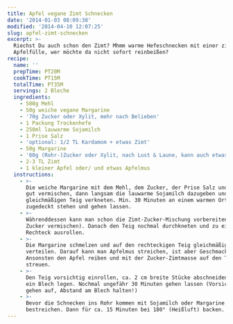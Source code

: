 ```yaml
---
title: Apfel vegane Zimt Schnecken
date: '2014-01-03 08:09:38'
modified: '2014-04-10 12:07:25'
slug: apfel-zimt-schnecken
excerpt: >-
  Riechst Du auch schon den Zimt? Mhmm warme Hefeschnecken mit einer zimtigen
  Apfelfülle, wer möchte da nicht sofort reinbeißen?
recipe:
  name: ''
  prepTime: PT20M
  cookTime: PT15M
  totalTime: PT35M
  servings: 2 Bleche
  ingredients:
    - 500g Mehl
    - 50g weiche vegane Margarine
    - '70g Zucker oder Xylit, mehr nach Belieben'
    - 1 Packung Trockenhefe
    - 250ml lauwarme Sojamilch
    - 1 Prise Salz
    - 'optional: 1/2 TL Kardamom + etwas Zimt'
    - 50g Margarine
    - '60g (Rohr-)Zucker oder Xylit, nach Lust & Laune, kann auch etwas mehr sein'
    - 2-3 TL Zimt
    - 1 kleiner Apfel oder/ und etwas Apfelmus
  instructions:
    - >-
      Die weiche Margarine mit dem Mehl, dem Zucker, der Prise Salz und der Hefe
      gut vermischen, dann langsam die lauwarme Sojamilch dazugeben und zu einem
      gleichmäßigen Teig verkneten. Min. 30 Minuten an einem warmen Ort
      zugedeckt stehen und gehen lassen.
    - >-
      Währenddessen kann man schon die Zimt-Zucker-Mischung vorbereiten (Zimt +
      Zucker vermischen). Danach den Teig nochmal durchkneten und zu einem
      Rechteck ausrollen.
    - >-
      Die Margarine schmelzen und auf den rechteckigen Teig gleichmäßig
      verteilen. Darauf kann man Apfelmus streichen, ist aber Geschmackssache.
      Ansonsten den Apfel reiben und mit der Zucker-Zimtmasse auf den Teig
      streuen.
    - >-
      Den Teig vorsichtig einrollen, ca. 2 cm breite Stücke abschneiden und auf
      ein Blech legen. Nochmal ungefähr 30 Minuten gehen lassen (Vorsicht die
      gehen auf, Abstand am Blech halten!)
    - >-
      Bevor die Schnecken ins Rohr kommen mit Sojamilch oder Margarine
      bestreichen. Dann für ca. 15 Minuten bei 180° (Heißluft) backen.
---
```


[<!-- Image removed (no copyright): schnecken-collage.jpg -->](https://www.veganblatt.com/i/schnecken-collage.jpg)
